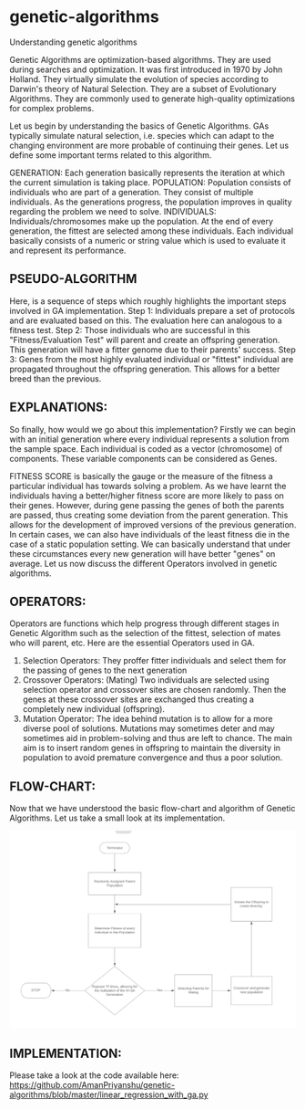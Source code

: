 # genetic-algorithms
Understanding genetic algorithms

Genetic Algorithms are optimization-based algorithms. They are used during searches and optimization. It was first introduced in 1970 by John Holland. They virtually simulate the evolution of species according to Darwin's theory of Natural Selection. They are a subset of Evolutionary Algorithms. They are commonly used to generate high-quality optimizations for complex problems.

Let us begin by understanding the basics of Genetic Algorithms. GAs typically simulate natural selection, i.e. species which can adapt to the changing environment are more probable of continuing their genes. Let us define some important terms related to this algorithm.

GENERATION: Each generation basically represents the iteration at which the current simulation is taking place.
POPULATION: Population consists of individuals who are part of a generation. They consist of multiple individuals. As the generations progress, the population improves in quality regarding the problem we need to solve.
INDIVIDUALS: Individuals/chromosomes make up the population. At the end of every generation, the fittest are selected among these individuals.  Each individual basically consists of a numeric or string value which is used to evaluate it and represent its performance. 

## PSEUDO-ALGORITHM

Here, is a sequence of steps which roughly highlights the important steps involved in GA implementation.
Step 1: Individuals prepare a set of protocols and are evaluated based on this. The evaluation here can analogous to a fitness test.
Step 2: Those individuals who are successful in this "Fitness/Evaluation Test" will parent and create an offspring generation. This generation will have a fitter genome due to their parents' success.
Step 3: Genes from the most highly evaluated individual or "fittest" individual are propagated throughout the offspring generation. This allows for a better breed than the previous.

## EXPLANATIONS:

So finally, how would we go about this implementation? Firstly we can begin with an initial generation where every individual represents a solution from the sample space.  Each individual is coded as a vector (chromosome) of components. These variable components can be considered as Genes.

FITNESS SCORE is basically the gauge or the measure of the fitness a particular individual has towards solving a problem. As we have learnt the individuals having a better/higher fitness score are more likely to pass on their genes. However, during gene passing the genes of both the parents are passed, thus creating some deviation from the parent generation. This allows for the development of improved versions of the previous generation. In certain cases, we can also have individuals of the least fitness die in the case of a static population setting.
We can basically understand that under these circumstances every new generation will have better "genes" on average. Let us now discuss the different Operators involved in genetic algorithms.

## OPERATORS:
Operators are functions which help progress through different stages in Genetic Algorithm such as the selection of the fittest, selection of mates who will parent, etc. Here are the essential Operators used in GA.

1. Selection Operators:  They proffer fitter individuals and select them for the passing of genes to the next generation
2. Crossover Operators: (Mating) Two individuals are selected using selection operator and crossover sites are chosen randomly. Then the genes at these crossover sites are exchanged thus creating a completely new individual (offspring).
3. Mutation Operator: The idea behind mutation is to allow for a more diverse pool of solutions. Mutations may sometimes deter and may sometimes aid in problem-solving and thus are left to chance. The main aim is to insert random genes in offspring to maintain the diversity in population to avoid premature convergence and thus a poor solution.

## FLOW-CHART:
Now that we have understood the basic flow-chart and algorithm of Genetic Algorithms. Let us take a small look at its implementation.

![relative path is wrong](flowchart.PNG)

## IMPLEMENTATION:
Please take a look at the code available here: https://github.com/AmanPriyanshu/genetic-algorithms/blob/master/linear_regression_with_ga.py
